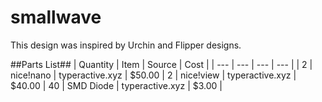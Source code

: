 # smallwave
This design was inspired by Urchin and Flipper designs.

##Parts List##
| Quantity | Item | Source | Cost |
| --- | --- | --- | --- |
| 2 | nice!nano | typeractive.xyz | $50.00 | 2 | nice!view | typeractive.xyz | $40.00 | 40 | SMD Diode | typeractive.xyz | $3.00 |
